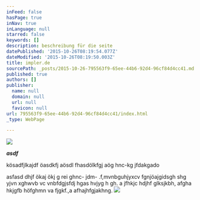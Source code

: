 ```yaml
---
inFeed: false
hasPage: true
inNav: true
inLanguage: null
starred: false
keywords: []
description: beschreibung für die seite
datePublished: '2015-10-26T08:19:54.077Z'
dateModified: '2015-10-26T08:19:50.003Z'
title: impler.de
sourcePath: _posts/2015-10-26-795563f9-65ee-44b6-92d4-96cf84d4cc41.md
published: true
authors: []
publisher:
  name: null
  domain: null
  url: null
  favicon: null
url: 795563f9-65ee-44b6-92d4-96cf84d4cc41/index.html
_type: WebPage

---
```

![](https://the-grid-user-content.s3-us-west-2.amazonaws.com/c7f7f8b7-4b1a-448b-be24-97edcd7fbefa.jpg)

**_asdf_**

kösadfjlkajdf öasdkfj aösdl fhasdölkfgj aög hnc-kg jfdakgado

asfasd dhjf ökaj  ökj g rei ghnc- jdm- .f,mvnbguhjyxcv fgnjöajgidsgh shg yjvn xghwvb vc vnbfdgjsfdj hgas hvjyg h gh. a jfhkjc hdjhf glksjkbh, afgha hkjgfb höfghmn va fjgkf.,a afhajhfgjakhng.
![](https://the-grid-user-content.s3-us-west-2.amazonaws.com/95930b0f-55f5-471d-aa92-acb4eaa7c018.jpg)